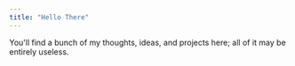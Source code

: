 ```yaml
---
title: "Hello There"
---
```


You'll find a bunch of my thoughts, ideas, and projects here; all of it may be entirely useless.
